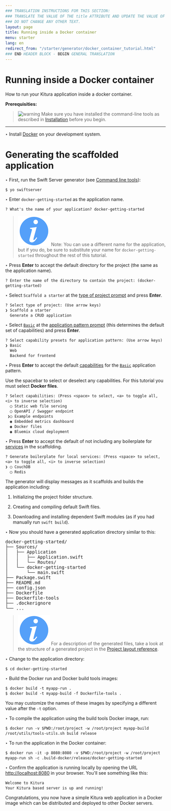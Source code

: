 ```yaml
---
### TRANSLATION INSTRUCTIONS FOR THIS SECTION:
### TRANSLATE THE VALUE OF THE title ATTRIBUTE AND UPDATE THE VALUE OF THE lang ATTRIBUTE.
### DO NOT CHANGE ANY OTHER TEXT.
layout: page
title: Running inside a Docker container
menu: starter
lang: en
redirect_from: "/starter/generator/docker_container_tutorial.html"
### END HEADER BLOCK - BEGIN GENERAL TRANSLATION
---
```


<div class="titleBlock">
	<h1>Running inside a Docker container</h1>
	<p>How to run your Kitura application inside a docker container.</p>
</div>

**Prerequisities:**

> ![warning] Make sure you have installed the command-line tools as described in
> [Installation](installation.html) before you begin.

---

<span class="arrow">&#8227;</span> Install [Docker](http://www.docker.com/products/docker) on your development system.

# Generating the scaffolded application

<span class="arrow">&#8227;</span> First, run the Swift Server generator (see [Command line tools](command_line_tools.html)):

    $ yo swiftserver

<span class="arrow">&#8227;</span> Enter `docker-getting-started` as the application name.

    ? What's the name of your application? docker-getting-started

> ![info] Note: You can use a different name for the application, but if you do, be sure to substitute your name for `docker-getting-started` throughout the rest of this tutorial.

<span class="arrow">&#8227;</span> Press **Enter** to accept the default directory for the project (the same as the application name).

    ? Enter the name of the directory to contain the project: (docker-getting-started)

<span class="arrow">&#8227;</span> Select `Scaffold a starter` at the [type of project prompt](prompts.html#project-type-prompt) and press **Enter**.

```
? Select type of project: (Use arrow keys)
❯ Scaffold a starter
  Generate a CRUD application
```

<span class="arrow">&#8227;</span> Select [`Basic`](prompts.html#basic-pattern) at the [application pattern prompt](prompts.html#application-pattern-prompt) (this determines the default set of capabilities) and press **Enter**.

```
? Select capability presets for application pattern: (Use arrow keys)
❯ Basic
  Web
  Backend for frontend
```

<span class="arrow">&#8227;</span> Press **Enter** to accept the default [capabilities](core_concepts.html#capabilities) for the [`Basic`](prompts.html#basic-pattern) application pattern.

Use the spacebar to select or deselect any capabilities. For this tutorial you must select **Docker files**.

```
? Select capabilities: (Press <space> to select, <a> to toggle all, <i> to inverse selection)
  ◯ Static web file serving
  ◯ OpenAPI / Swagger endpoint
 ❯◯ Example endpoints
  ◉ Embedded metrics dashboard
  ◉ Docker files
  ◉ Bluemix cloud deployment
```

<span class="arrow">&#8227;</span> Press **Enter** to accept the default of not including any boilerplate for [services](prompts.html#services) in the scaffolding.

```
? Generate boilerplate for local services: (Press <space> to select, <a> to toggle all, <i> to inverse selection)
❯ ◯ CouchDB
  ◯ Redis
```

The generator will display messages as it scaffolds and builds the application including:

1.  Initializing the project folder structure.

1.  Creating and compiling default Swift files.

1.  Downloading and installing dependent Swift modules (as if you had manually run `swift build`).

<span class="arrow">&#8227;</span> Now you should have a generated application directory similar to this:
<pre>
docker-getting-started/
├── Sources/
│   ├── Application
│   │   ├── Application.swift
│   │   └── Routes/
│   └── docker-getting-started
│       └── main.swift
├── Package.swift
├── README.md
├── config.json
├── Dockerfile
├── Dockerfile-tools
├── .dockerignore
└── ...
</pre>

> ![info] For a description of the generated files, take a look at the structure of a generated project in the [Project layout reference](project_layout_reference.html).

<span class="arrow">&#8227;</span> Change to the application directory:

    $ cd docker-getting-started

<span class="arrow">&#8227;</span> Build the Docker run and Docker build tools images:

```
$ docker build -t myapp-run .
$ docker build -t myapp-build -f Dockerfile-tools .
```

You may customize the names of these images by specifying a different value after the `-t` option.

<span class="arrow">&#8227;</span> To compile the application using the build tools Docker image, run:

```
$ docker run -v $PWD:/root/project -w /root/project myapp-build /root/utils/tools-utils.sh build release
```

<span class="arrow">&#8227;</span> To run the application in the Docker container:

```
$ docker run -it -p 8080:8080 -v $PWD:/root/project -w /root/project myapp-run sh -c .build-docker/release/docker-getting-started
```

<span class="arrow">&#8227;</span> Confirm the application is running locally by opening the URL
[http://localhost:8080](http://localhost:8080) in your browser. You'll see something like this:

    Welcome to Kitura
    Your Kitura based server is up and running!

Congratulations, you now have a simple Kitura web application in a Docker image which can be distributed and deployed to other Docker servers.

[info]: ../../../assets/info-blue.png
[tip]: ../../../assets/lightbulb-yellow.png
[warning]: ../../../assets/warning-red.png
